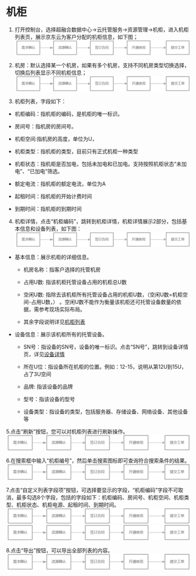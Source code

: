 # 机柜

1. 打开控制台，选择超融合数据中心->云托管服务->资源管理->机柜，进入机柜列表页，展示京东云为客户分配的机柜信息，如下图；
 ![机柜列表查看连接](https://github.com/jdcloudcom/cn/blob/cn-Cloud-Cabinet-Service/image/Hyper-Converged-IDC/Cloud-Cabinet-Service/CCS001.png)
 
2. 机房：默认选择某一个机房，如果有多个机房，支持不同机房类型切换选择，切换后列表显示不同机柜信息；
 ![地域区查看连接](https://github.com/jdcloudcom/cn/blob/cn-Cloud-Cabinet-Service/image/Hyper-Converged-IDC/Cloud-Cabinet-Service/CCS001.png)
 
3. 机柜列表，字段如下：

  - 机柜编码：指机柜的编码，是机柜的唯一标识。

  - 房间号：指机房的房间号。

  - 机柜空间:指机房的高度，单位为U，

  - 机柜类型：指机柜的类型，目前只有正式机柜一种类型

   - 机柜状态：指机柜是否加电，包括未加电和已加电。支持按照机柜状态“未加电”、“已加电”筛选。

   - 额定电流：指机柜的额定电流，单位为A

   - 起租时间：指机柜的开始计费时间

   - 到期时间：指机柜的到期时间
  
 4.  机柜详情，点击“机柜编码”，跳转到机柜详情，机柜详情展示2部分，包括基本信息和设备列表，如下图：
   ![机柜详情页查看连接](https://github.com/jdcloudcom/cn/blob/cn-Cloud-Cabinet-Service/image/Hyper-Converged-IDC/Cloud-Cabinet-Service/CCS001.png)
   
   - 基本信息：展示机柜的详细信息。
   
     - 机房名称：指客户选择的托管机房

     - 占用U数: 指该机柜托管设备占用的机柜总U数

     - 空闲U数: 指除去该机柜所有托管设备占用的机柜U数，（空闲U数=机柜空间-占用U数，） 。空闲U数不能作为衡量该机柜还可托管设备数量的依据，需参考现场实际布局。

     - 其余字段说明详见[机柜列表]()
     
   - 设备信息：展示该机柜所有的托管设备。
   
     - SN号：指设备的SN号，设备的唯一标识。点击“SN号”，跳转到设备详情页，详见[设备详情]()
     
     - 所在U位：指设备所在机柜的位置。例如：12-15，说明从第12U到15U，占了3U空间
     
     - 品牌: 指该设备的品牌
     
     - 型号：指该设备的型号
     
     - 设备类型：指设备的类型，包括服务器、存储设备、网络设备、其他设备等
     
 5.点击“刷新”按钮，您可以对机柜列表进行刷新操作。
   ![刷新按钮查看连接](https://github.com/jdcloudcom/cn/blob/cn-Cloud-Cabinet-Service/image/Hyper-Converged-IDC/Cloud-Cabinet-Service/CCS001.png)
   
 6.在搜索框中输入“机柜编号”，然后单击搜索图标即可查询符合搜索条件的结果。  
    ![机柜列表搜索框查看连接](https://github.com/jdcloudcom/cn/blob/cn-Cloud-Cabinet-Service/image/Hyper-Converged-IDC/Cloud-Cabinet-Service/CCS001.png)
    
 7.点击“自定义列表字段项”按钮，可选择要显示的字段，“机柜编码”字段不可取消，最多勾选8个字段，包括的字段如下：机柜编码、房间号、机柜空间、机柜类型、机柜状态、机柜电源、起租时间、到期时间。
   ![机柜列表自定义按钮查看连接](https://github.com/jdcloudcom/cn/blob/cn-Cloud-Cabinet-Service/image/Hyper-Converged-IDC/Cloud-Cabinet-Service/CCS001.png)
    ![机柜列表自定义弹框查看连接](https://github.com/jdcloudcom/cn/blob/cn-Cloud-Cabinet-Service/image/Hyper-Converged-IDC/Cloud-Cabinet-Service/CCS001.png)
    
 8.点击“导出”按钮，可以导出全部列表的内容。
   ![机柜列表导出查看连接](https://github.com/jdcloudcom/cn/blob/cn-Cloud-Cabinet-Service/image/Hyper-Converged-IDC/Cloud-Cabinet-Service/CCS001.png)
   
